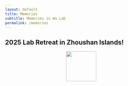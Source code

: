 ```yaml
---
layout: default
title: Memories
subtitle: Memories in Wu Lab
permalink: /memories
---
```


## 2025 Lab Retreat in Zhoushan Islands!

<div align="center">
  <img src="/assets/img/cover.jpg" height="100">  
</div>
